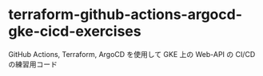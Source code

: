 # terraform-github-actions-argocd-gke-cicd-exercises
GitHub Actions, Terraform, ArgoCD を使用して GKE 上の Web-API の CI/CD の練習用コード
